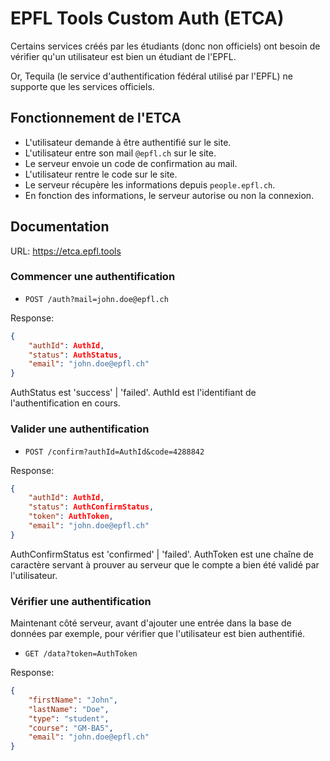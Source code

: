 # EPFL Tools Custom Auth (ETCA)

Certains services créés par les étudiants (donc non officiels) ont besoin de vérifier qu'un utilisateur est bien un étudiant de l'EPFL.

Or, Tequila (le service d'authentification fédéral utilisé par l'EPFL) ne supporte que les services officiels.

## Fonctionnement de l'ETCA

* L'utilisateur demande à être authentifié sur le site.
* L'utilisateur entre son mail `@epfl.ch` sur le site.
* Le serveur envoie un code de confirmation au mail.
* L'utilisateur rentre le code sur le site.
* Le serveur récupère les informations depuis `people.epfl.ch`.
* En fonction des informations, le serveur autorise ou non la connexion. 

## Documentation

URL: https://etca.epfl.tools

### Commencer une authentification

* `POST /auth?mail=john.doe@epfl.ch`

Response:
```json
{
    "authId": AuthId,
    "status": AuthStatus,
    "email": "john.doe@epfl.ch"
}
```

AuthStatus est 'success' | 'failed'.
AuthId est l'identifiant de l'authentification en cours.

### Valider une authentification

* `POST /confirm?authId=AuthId&code=4288842`

Response:
```json
{
    "authId": AuthId,
    "status": AuthConfirmStatus,
    "token": AuthToken,
    "email": "john.doe@epfl.ch"
}
```

AuthConfirmStatus est 'confirmed' | 'failed'.
AuthToken est une chaîne de caractère servant à prouver au serveur que le compte a bien été validé par l'utilisateur.

### Vérifier une authentification

Maintenant côté serveur, avant d'ajouter une entrée dans la base de données par exemple, pour vérifier que l'utilisateur est bien authentifié.

* `GET /data?token=AuthToken`

Response:
```json
{
    "firstName": "John",
    "lastName": "Doe",
    "type": "student",
    "course": "GM-BA5",
    "email": "john.doe@epfl.ch"
}
```
